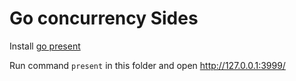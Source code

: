 # Go concurrency Sides

Install [go present](https://godoc.org/golang.org/x/tools/present)

Run command `present` in this folder and open http://127.0.0.1:3999/